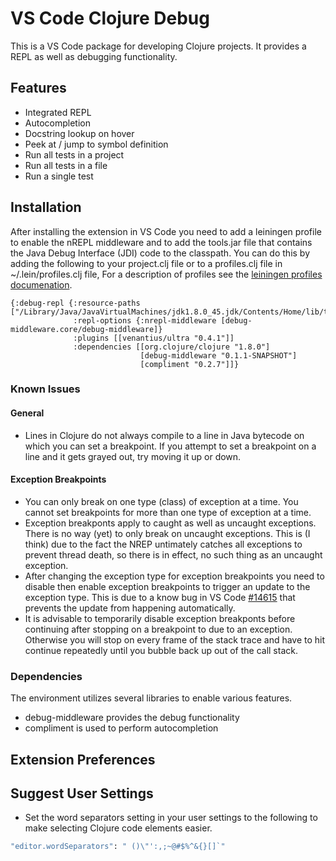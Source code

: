 # VS Code Clojure Debug

This is a VS Code package for developing Clojure projects. It provides a REPL as well
as debugging functionality.

## Features

* Integrated REPL
* Autocompletion
* Docstring lookup on hover
* Peek at / jump to symbol definition
* Run all tests in a project
* Run all tests in a file
* Run a single test

## Installation

After installing the extension in VS Code you need to add a leiningen profile to enable the
nREPL middleware and to add the tools.jar file that contains the Java Debug Interface (JDI) code to the classpath.
You can do this by adding the following to your project.clj file or to a profiles.clj file in ~/.lein/profiles.clj file,
For a description of profiles see the [leiningen profiles documenation](https://github.com/technomancy/leiningen/blob/master/doc/PROFILES.md).

```
{:debug-repl {:resource-paths ["/Library/Java/JavaVirtualMachines/jdk1.8.0_45.jdk/Contents/Home/lib/tools.jar"]
              :repl-options {:nrepl-middleware [debug-middleware.core/debug-middleware]}
              :plugins [[venantius/ultra "0.4.1"]]
              :dependencies [[org.clojure/clojure "1.8.0"]
                             [debug-middleware "0.1.1-SNAPSHOT"]
                             [compliment "0.2.7"]]}

```

### Known Issues

#### General

* Lines in Clojure do not always compile to a line in Java bytecode on which you can set a breakpoint. If you
attempt to set a breakpoint on a line and it gets grayed out, try moving it up or down.

#### Exception Breakpoints

* You can only break on one type (class) of exception at a time. You cannot set breakpoints for more than one type of
exception at a time.
* Exception breakponts apply to caught as well as uncaught exceptions. There is no way (yet) to only break on
uncaught exceptions. This is (I think) due to the fact the NREP untimately catches all exceptions to prevent thread
death, so there is in effect, no such thing as an uncaught exception.
* After changing the exception type for exception breakpoints you need to disable then enable exception breakpoints
to trigger an update to the exception type. This is due to a know bug in VS Code [#14615](https://github.com/Microsoft/vscode/issues/14615)
that prevents the update from happening automatically.
* It is advisable to temporarily disable exception breakponts before continuing after stopping on a breakpoint to due to
an exception. Otherwise you will stop on every frame of the stack trace and have to hit continue repeatedly until you
bubble back up out of the call stack.

### Dependencies

The environment utilizes several libraries to enable various features.

* debug-middleware provides the debug functionality
* compliment is used to perform autocompletion

## Extension Preferences

## Suggest User Settings

* Set the word separators setting in your user settings to the following to make selecting Clojure code elements easier.
``` clojure
"editor.wordSeparators": " ()\"':,;~@#$%^&{}[]`"
```
